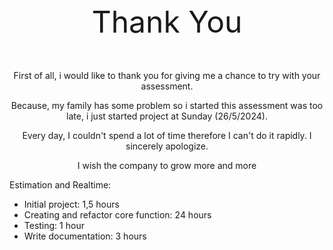 <p style="text-align: center; font-size: 48px;">
  Thank You
</p>


<p align="center">
  First of all, i would like to thank you for giving me a chance to try with your assessment.
</p>
<p align="center">
  Because, my family has some problem so i started this assessment was too late, i just started project at Sunday (26/5/2024).
</p>
<p align="center">
  Every day, I couldn't spend a lot of time therefore I can't do it rapidly. I sincerely apologize.
</p>
<p align="center">
  I wish the company to grow more and more
</p>


<p>
Estimation and Realtime:

- Initial project: 1,5 hours
- Creating and refactor core function: 24 hours
- Testing: 1 hour
- Write documentation: 3 hours
</p>